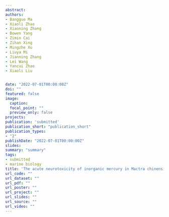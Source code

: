 ```yaml
---
abstract:  
authors:
- Bangguo Ma- Xiaoli Zhao- Xiaoning Zhang- Bowen Yang- Zimin Cai- Zihan Xing- Mingzhe Xu- Liuya Mi- Jianning Zhang- Lei Wang- Yancui Zhao- Xiaoli Liu


date: "2022-07-01T00:00:00Z"
doi: ""
featured: false
image:
  caption:
  focal_point: ""
  preview_only: false
projects:
publication: 'submitted'
publication_short: "publication_short"
publication_types:
- "2"
publishDate: "2022-07-01T00:00:00Z"
slides:
summary: "summary"
tags:
- submitted
- marine biology
title: 'The acute neurotoxicity of inorganic mercury in Mactra chinensis philippi'
url_code: ""
url_dataset: ""
url_pdf: ""
url_poster: ""
url_project: ""
url_slides: ""
url_source: ""
url_video: ""
---
```


